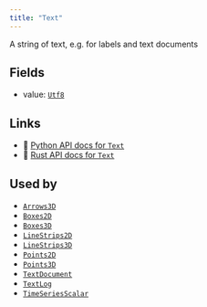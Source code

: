 ```yaml
---
title: "Text"
---
```


A string of text, e.g. for labels and text documents

## Fields

* value: [`Utf8`](../datatypes/utf8.md)

## Links
 * 🐍 [Python API docs for `Text`](https://ref.rerun.io/docs/python/HEAD/package/rerun/components/text/)
 * 🦀 [Rust API docs for `Text`](https://docs.rs/rerun/0.9.0-alpha.6/rerun/components/struct.Text.html)


## Used by

* [`Arrows3D`](../archetypes/arrows3d.md)
* [`Boxes2D`](../archetypes/boxes2d.md)
* [`Boxes3D`](../archetypes/boxes3d.md)
* [`LineStrips2D`](../archetypes/line_strips2d.md)
* [`LineStrips3D`](../archetypes/line_strips3d.md)
* [`Points2D`](../archetypes/points2d.md)
* [`Points3D`](../archetypes/points3d.md)
* [`TextDocument`](../archetypes/text_document.md)
* [`TextLog`](../archetypes/text_log.md)
* [`TimeSeriesScalar`](../archetypes/time_series_scalar.md)
